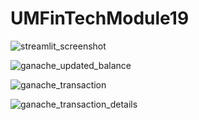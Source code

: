 # UMFinTechModule19



![streamlit_screenshot](https://user-images.githubusercontent.com/61864923/205997238-5fcc0a59-ef5d-44f7-a946-3ed56da80ea2.JPG)

![ganache_updated_balance](https://user-images.githubusercontent.com/61864923/205997253-97af776c-6621-453c-a946-b1d245749ab5.JPG)

![ganache_transaction](https://user-images.githubusercontent.com/61864923/205997276-10e88d65-bf08-43b9-b164-4610a0caa33e.JPG)

![ganache_transaction_details](https://user-images.githubusercontent.com/61864923/205997290-8c739a1a-7ee2-4e69-94b3-fabc7dee860e.JPG)


